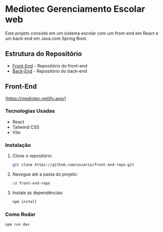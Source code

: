 # Mediotec Gerenciamento Escolar web

Este projeto consiste em um sistema escolar com um front-end em React e um back-end em Java com Spring Boot.

## Estrutura do Repositório

- [Front-End](https://github.com/Elias969/mediotec-frontend) - Repositório do front-end
- [Back-End](https://github.com/Elias969/mediotec-backend) - Repositório do back-end

## Front-End

(https://mediotec.netlify.app/)

### Tecnologias Usadas
- React
- Tailwind CSS
- Vite

### Instalação
1. Clone o repositório:
    ```bash
    git clone https://github.com/usuario/front-end-repo.git
    ```
2. Navegue até a pasta do projeto:
    ```bash
    cd front-end-repo
    ```
3. Instale as dependências:
    ```bash
    npm install
    ```

### Como Rodar
```bash
npm run dev
